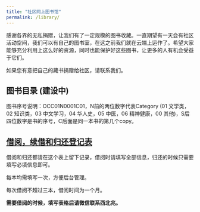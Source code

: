 ```yaml
---
title: "社区网上图书馆"
permalink: /library/
---
```


感谢各界的无私捐赠，让我们有了一定规模的图书收藏。一直期望有一天会有社区活动空间，我们可以有自己的图书室，在这之前我们就在云端上运作了。希望大家能够充分利用上这么好的资源，同时也能保护好这些图书，让更多的人有机会受益于它们。

如果您有意把自己的藏书捐赠给社区，请联系我们。

## 图书目录 (建设中)

图书序号说明：OCC01N0001C01，N前的两位数字代表Category (01 文学类，02 知识类，03 中文学习，04 华人史，05 中医，06 精神健康，00 其他)，S后四位数字是书的序号，C后面是同一本书的第几个copy。

## [借阅，续借和归还登记表](https://docs.google.com/forms/d/e/1FAIpQLSdxa5wLGNIdTZCN7kYeeSJRgSU1Ro0YQoH7aLMx08ed-ZD01w/viewform?usp=sf_link)

借阅和归还都请在这个表上留下记录，借阅时请填写全部信息，归还的时候只需要填写必填信息即可。

每本均需填写一次，方便后台管理。

每次借阅不超过三本，借阅时间为一个月。

**需要借阅的时候，填写表格后请微信联系西北兆。**
